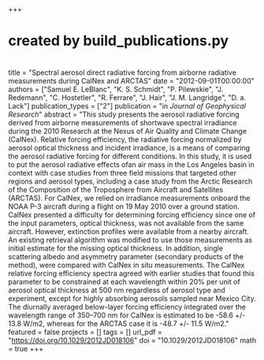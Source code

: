 +++
#
# created by build_publications.py
#
title = "Spectral aerosol direct radiative forcing from airborne radiative measurements during CalNex and ARCTAS"
date = "2012-09-01T00:00:00"
authors = ["Samuel E. LeBlanc", "K. S. Schmidt", "P. Pilewskie", "J. Redemann", "C. Hostetler", "R. Ferrare", "J. Hair", "J. M. Langridge", "D. a. Lack"]
publication_types = ["2"]
publication = "in *Journal of Geophysical Research*"
abstract = "This study presents the aerosol radiative forcing derived from airborne measurements of shortwave spectral irradiance during the 2010 Research at the Nexus of Air Quality and Climate Change (CalNex). Relative forcing efficiency, the radiative forcing normalized by aerosol optical thickness and incident irradiance, is a means of comparing the aerosol radiative forcing for different conditions. In this study, it is used to put the aerosol radiative effects ofan air mass in the Los Angeles basin in context with case studies from three field missions that targeted other regions and aerosol types, including a case study from the Arctic Research of the Composition of the Troposphere from Aircraft and Satellites (ARCTAS). For CalNex, we relied on irradiance measurements onboard the NOAA P-3 aircraft during a flight on 19 May 2010 over a ground station. CalNex presented a difficulty for determining forcing efficiency since one of the input parameters, optical thickness, was not available from the same aircraft. However, extinction profiles were available from a nearby aircraft. An existing retrieval algorithm was modified to use those measurements as initial estimate for the missing optical thickness. In addition, single scattering albedo and asymmetry parameter (secondary products of the method), were compared with CalNex in situ measurements. The CalNex relative forcing efficiency spectra agreed with earlier studies that found this parameter to be constrained at each wavelength within 20% per unit of aerosol optical thickness at 500 nm regardless of aerosol type and experiment, except for highly absorbing aerosols sampled near Mexico City. The diurnally averaged below-layer forcing efficiency integrated over the wavelength range of 350–700 nm for CalNex is estimated to be -58.6 +/- 13.8 W/m2, whereas for the ARCTAS case it is -48.7 +/- 11.5 W/m2."
featured = false
projects = []
tags = []
url_pdf = "https://doi.org/10.1029/2012JD018106"
doi = "10.1029/2012JD018106"
math = true
+++
